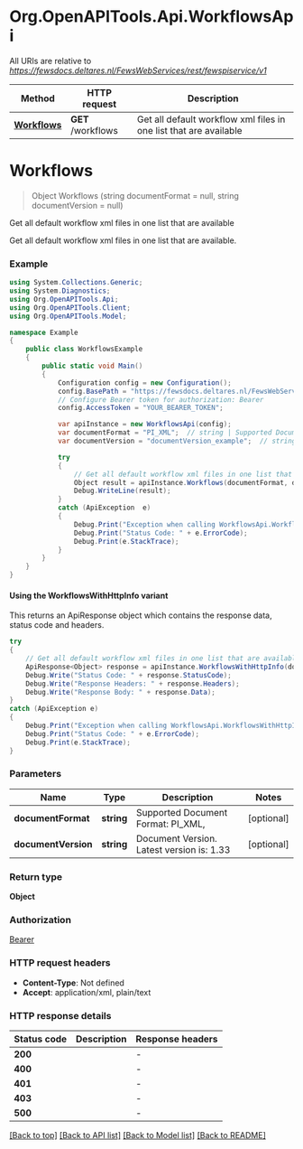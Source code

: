 # Org.OpenAPITools.Api.WorkflowsApi

All URIs are relative to *https://fewsdocs.deltares.nl/FewsWebServices/rest/fewspiservice/v1*

| Method | HTTP request | Description |
|--------|--------------|-------------|
| [**Workflows**](WorkflowsApi.md#workflows) | **GET** /workflows | Get all default workflow xml files in one list that are available |

<a name="workflows"></a>
# **Workflows**
> Object Workflows (string documentFormat = null, string documentVersion = null)

Get all default workflow xml files in one list that are available

Get all default workflow xml files in one list that are available.

### Example
```csharp
using System.Collections.Generic;
using System.Diagnostics;
using Org.OpenAPITools.Api;
using Org.OpenAPITools.Client;
using Org.OpenAPITools.Model;

namespace Example
{
    public class WorkflowsExample
    {
        public static void Main()
        {
            Configuration config = new Configuration();
            config.BasePath = "https://fewsdocs.deltares.nl/FewsWebServices/rest/fewspiservice/v1";
            // Configure Bearer token for authorization: Bearer
            config.AccessToken = "YOUR_BEARER_TOKEN";

            var apiInstance = new WorkflowsApi(config);
            var documentFormat = "PI_XML";  // string | Supported Document Format: PI_XML,  (optional) 
            var documentVersion = "documentVersion_example";  // string | Document Version. Latest version is: 1.33 (optional) 

            try
            {
                // Get all default workflow xml files in one list that are available
                Object result = apiInstance.Workflows(documentFormat, documentVersion);
                Debug.WriteLine(result);
            }
            catch (ApiException  e)
            {
                Debug.Print("Exception when calling WorkflowsApi.Workflows: " + e.Message);
                Debug.Print("Status Code: " + e.ErrorCode);
                Debug.Print(e.StackTrace);
            }
        }
    }
}
```

#### Using the WorkflowsWithHttpInfo variant
This returns an ApiResponse object which contains the response data, status code and headers.

```csharp
try
{
    // Get all default workflow xml files in one list that are available
    ApiResponse<Object> response = apiInstance.WorkflowsWithHttpInfo(documentFormat, documentVersion);
    Debug.Write("Status Code: " + response.StatusCode);
    Debug.Write("Response Headers: " + response.Headers);
    Debug.Write("Response Body: " + response.Data);
}
catch (ApiException e)
{
    Debug.Print("Exception when calling WorkflowsApi.WorkflowsWithHttpInfo: " + e.Message);
    Debug.Print("Status Code: " + e.ErrorCode);
    Debug.Print(e.StackTrace);
}
```

### Parameters

| Name | Type | Description | Notes |
|------|------|-------------|-------|
| **documentFormat** | **string** | Supported Document Format: PI_XML,  | [optional]  |
| **documentVersion** | **string** | Document Version. Latest version is: 1.33 | [optional]  |

### Return type

**Object**

### Authorization

[Bearer](../README.md#Bearer)

### HTTP request headers

 - **Content-Type**: Not defined
 - **Accept**: application/xml, plain/text


### HTTP response details
| Status code | Description | Response headers |
|-------------|-------------|------------------|
| **200** |  |  -  |
| **400** |  |  -  |
| **401** |  |  -  |
| **403** |  |  -  |
| **500** |  |  -  |

[[Back to top]](#) [[Back to API list]](../README.md#documentation-for-api-endpoints) [[Back to Model list]](../README.md#documentation-for-models) [[Back to README]](../README.md)

